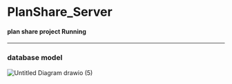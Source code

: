 # PlanShare_Server
#### plan share project Running

--------------------------------
### database model
![Untitled Diagram drawio (5)](https://user-images.githubusercontent.com/80497254/159118868-cb3271ec-4986-4690-8e38-a8ec4d4e13d7.png)

